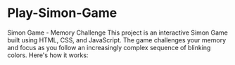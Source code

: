 # Play-Simon-Game
Simon Game - Memory Challenge This project is an interactive Simon Game built using HTML, CSS, and JavaScript. The game challenges your memory and focus as you follow an increasingly complex sequence of blinking colors. Here's how it works:
